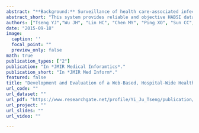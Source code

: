 ```yaml
---
abstract: "**Background:** Surveillance of health care-associated infections is an essential component of infection prevention programs, but conventional systems are labor intensive and performance dependent. **Objective:** To develop an automatic surveillance and classification system for health care-associated bloodstream infection (HABSI), and to evaluate its performance by comparing it with a conventional infection control personnel (ICP)-based surveillance system. **Methods:** We developed a Web-based system that was integrated into the medical information system of a 2200-bed teaching hospital in Taiwan. The system automatically detects and classifies HABSIs. **Results:** In this study, the number of computer-detected HABSIs correlated closely with the number of HABSIs detected by ICP by department (n=20; r=.999 P<.001) and by time (n=14; r=.941; P<.001). Compared with reference standards, this system performed excellently with regard to sensitivity (98.16%), specificity (99.96%), positive predictive value (95.81%), and negative predictive value (99.98%). The system enabled decreasing the delay in confirmation of HABSI cases, on average, by 29 days. **Conclusions:** This system provides reliable and objective HABSI data for quality indicators, improving the delay caused by a conventional surveillance system."
abstract_short: "This system provides reliable and objective HABSI data for quality indicators, improving the delay caused by a conventional surveillance system."
authors: ["Tseng YJ","Wu JH", "Lin HC", "Chen MY", "Ping XO", "Sun CC", "Shang RJ", "Sheng WH", "Chen YC", "Lai F", "Chang SC"]
date: "2015-09-18"
image:
  caption: ''
  focal_point: ""
  preview_only: false
math: true
publication_types: ["2"]
publication: "In *JMIR Medical Inforamtics*."
publication_short: "In *JMIR Med Inform*."
featured: false
title: "Development and Evaluation of a Web-Based, Hospital-Wide Healthcare-Associated Bloodstream Infection Surveillance and Classification System"
url_code: ""
url_dataset: ""
url_pdf: "https://www.researchgate.net/profile/Yi_Ju_Tseng/publication/282149821_A_Web-Based_Hospital-Wide_Health_Care-Associated_Bloodstream_Infection_Surveillance_and_Classification_System_Development_and_Evaluation/links/5615356808aed47facefb9ce/A-Web-Based-Hospital-Wide-Health-Care-Associated-Bloodstream-Infection-Surveillance-and-Classification-System-Development-and-Evaluation.pdf?_iepl%5BhomeFeedViewId%5D=pJC0WEKQK5UGhRWx5xGPD1Fr&_iepl%5Bcontexts%5D%5B0%5D=pcfhf&_iepl%5BinteractionType%5D=publicationDownload&origin=publication_detail&ev=pub_int_prw_xdl&msrp=UtmKRfJ84yoVZYbpyRbZF5hbzc3qtiUCLGAD9tx_wk1WS0_IoqfdLwIkz6rNFPmSiPS618lj9p7ZlC2cwldtjCcU9v3N2dZcJ8tHUZMKMpuVQTbFT7tofZE2.KHeGkV0qOSLsTRx9cJLtdl0sSCHZoOOztioLZhNxlTvrjNAeV84Qj708OkrB-904i3jsLEjNBaGqeHFgZyRQG1Rh-Og8ZZN0WGFZ1A.I1f2EM0HN7xZdswwe5TfxmjPXiHU4pNnUWQ6h-01XpjWB9QUC0p57kRzz6xwT2wTpmxzIXxJAxSp-rdvVyV3kHgVtPGA2fmzuf1WzQ.4H7ixJBbfhiSg3w-5hFI6Tf6vNfUeNBFsm31sJGyIxxS5I6c7Okh45uhW_xoDZ6tsrXse4iQrMNd2dXqIhb7KHzurX8PnPYbPB2fLA"
url_project: ""
url_slides: ""
url_video: ""

---
```


